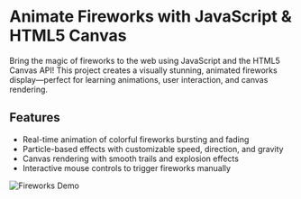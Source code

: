 # Animate Fireworks with JavaScript & HTML5 Canvas

Bring the magic of fireworks to the web using JavaScript and the HTML5 Canvas API! This project creates a visually stunning, animated fireworks display—perfect for learning animations, user interaction, and canvas rendering.

##  Features
- Real-time animation of colorful fireworks bursting and fading  
- Particle-based effects with customizable speed, direction, and gravity  
- Canvas rendering with smooth trails and explosion effects  
- Interactive mouse controls to trigger fireworks manually  

![Fireworks Demo](https://github.com/AnanyaMMenon/Animated-Fireworks/blob/main/assets/Recording%202025-08-27%20203257.gif)
